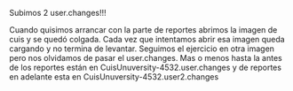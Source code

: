 Subimos 2 user.changes!!!

Cuando quisimos arrancar con la parte de reportes abrimos la imagen de cuis y se quedó colgada. Cada vez que intentamos abrir esa imagen queda cargando y no termina de levantar. Seguimos el ejercicio en otra imagen pero nos olvidamos de pasar el user.changes. Mas o menos hasta la antes de los reportes están en CuisUnuversity-4532.user.changes y de reportes en adelante esta en CuisUnuversity-4532.user2.changes

